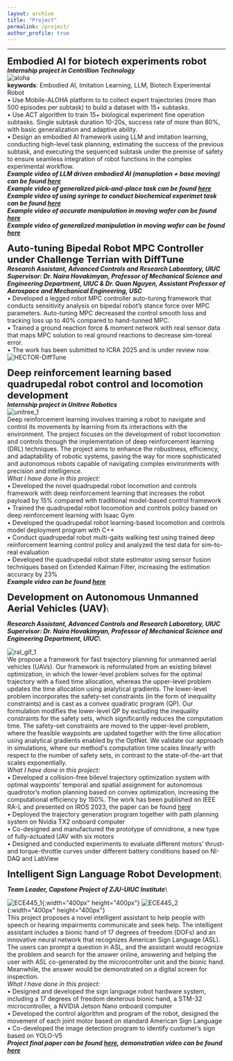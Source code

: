 ```yaml
---
layout: archive
title: "Project"
permalink: /project/
author_profile: true
---
```


<!-- add a statement of research problems that I want to solve here. -->

<!-- Current projects -->
------
<span style="font-size: 22px; font-weight: bold;">Embodied AI for biotech experiments robot</span>\
***Internship project in Centrillion Technology***\
![aloha](aloha.png)\
**keywords**: Embodied AI, Imitation Learning, LLM, Biotech Experimental Robot\
• Use Mobile-ALOHA platform to to collect expert trajectories (more than 500 episodes per subtask) to build a dataset with 15+ subtasks.\
• Use ACT algorithm to train 15+ biological experiment fine operation subtasks. Single subtask duration 10-20s, success rate of more than 80%, with basic generalization and adaptive ability.\
• Design an embodied AI framework using LLM and imitation learning, conducting high-level task planning, estimating the success of the previous subtask, and executing the sequenced subtask under the premise of safety to ensure seamless integration of robot functions in the complex experimental workflow.\
***Example video of LLM driven embodied AI (manuplation + base moving) can be found [here](https://drive.google.com/file/d/1XSHLkXdIRGrEZxlZRDkWru8o1O3jLeX9/view?usp=drive_link)***\
***Example video of generalized pick-and-place task can be found [here](https://drive.google.com/file/d/14YjudulALLU_JMGQg8YcTkDmS6lZ1anB/view?usp=drive_link)***\
***Example video of using syringe to conduct biochemical experimet task can be found [here](https://drive.google.com/file/d/15AofR7PzeYGGHIEEX-_tJGUKxhGhJ8Ov/view?usp=drive_link)***\
***Example video of accurate manipulation in moving wafer can be found [here](https://drive.google.com/file/d/1w2HJnSb8Gg1ZIb_UucNp58fyLdVSR-uE/view?usp=drive_link)***\
***Example video of generalized manipulation in moving wafer can be found [here](https://drive.google.com/file/d/1waoFm7D5GGTTWKZZJWSiJwRAxmDzBNkH/view?usp=drive_link)***

<span style="font-size: 22px; font-weight: bold;">Auto-tuning Bipedal Robot MPC Controller under Challenge Terrian with DiffTune</span>\
***Research Assistant, Advanced Controls and Research Laboratory, UIUC***\
***Supervisor: Dr. Naira Hovakimyan, Professor of Mechanical Science and Engineering Department, UIUC & Dr. Quan Nguyen, Assistant Professor of Aerospace and Mechanical Engineering, USC***\
• Developed a legged robot MPC controller auto-tuning framework that conducts sensitivity analysis on bipedal robot’s stance force over MPC parameters. Auto-tuning MPC decreased the control smooth loss and tracking loss up to 40% compared to hand-tunned MPC.\
• Trained a ground reaction force & moment network with real sensor data that maps MPC solution to real ground reactions to decrease sim-toreal error.\
• The work has been submitted to ICRA 2025 and is under review now.
![HECTOR-DiffTune](HECTOR-DiffTune.png)

<span style="font-size: 22px; font-weight: bold;">Deep reinforcement learning based quadrupedal robot control and locomotion development</span>\
***Internship project in Unitree Robotics***\
![unitree_1](unitree_1.png)\
 Deep reinforcement learning involves training a robot to navigate and control its movements by learning from its interactions with the environment. The project focuses on the development of robot locomotion and controls through the implementation of deep reinforcement learning (DRL) techniques. The project aims to enhance the robustness, efficiency, and adaptability of robotic systems, paving the way for more sophisticated and autonomous robots capable of navigating complex environments with precision and intelligence.\
 *What I have done in this project:*\
• Developed the novel quadrupedal robot locomotion and controls framework with deep reinforcement learning that increases the robot payload by 15% compared with traditional model-based control framework\
• Trained the quadrupedal robot locomotion and controls policy based on deep reinforcement learning with Isaac Gym\
• Developed the quadrupedal robot learning-based locomotion and controls model deployment program with C++\
• Conduct quadrupedal robot multi-gaits walking test using trained deep reinforcement learning control policy and analyzed the test data for sim-to-real evaluation\
• Developed the quadrupedal robot state estimator using sensor fusion techniques based on Extended Kalman Filter, increasing the estimation accuracy by 23%\
***Example video can be found [here](https://drive.google.com/file/d/1OUf8Wrbht3HmdYwQTq5PE5TqLuE_7TBa/view?usp=drive_link)***

<span style="font-size: 22px; font-weight: bold;">Development on Autonomous Unmanned Aerial Vehicles (UAV)</span>\
<!-- **Development on Autonomous Unmanned Aerial Vehicles (UAV)**\ -->
***Research Assistant, Advanced Controls and Research Laboratory, UIUC***\
***Supervisor: Dr. Naira Hovakimyan, Professor of Mechanical Science and Engineering Department, UIUC***\
<!-- ![ral_gif_1](https://github.com/Qianzhong-Chen/Qianzhong-Chen.github.io/blob/master/files/RAL_1.gif)\ -->
![ral_gif_1](RAL_1.gif)\
We propose a framework for fast trajectory planning for unmanned aerial vehicles (UAVs). Our framework is reformulated from an existing bilevel optimization, in which the lower-level problem solves for the optimal trajectory with a fixed time allocation, whereas the upper-level problem updates the time allocation using analytical gradients. The lower-level problem incorporates the safety-set constraints (in the form of inequality constraints) and is cast as a convex quadratic program (QP). Our formulation modifies the lower-level QP by excluding the inequality constraints for the safety sets, which significantly reduces the computation time. The safety-set constraints are moved to the upper-level problem, where the feasible waypoints are updated together with the time allocation using analytical gradients enabled by the OptNet. We validate our approach in simulations, where our method's computation time scales linearly with respect to the number of safety sets, in contrast to the state-of-the-art that scales exponentially.\
 *What I have done in this project:*\
• Developed a collision-free bilevel trajectory optimization system with optimal waypoints’ temporal and spatial assignment for autonomous quadrotor’s motion planning based on convex optimization, increasing the computational efficiency by 150%. The work has been published on IEEE RA-L and presented on IROS 2023, the paper can be found [here](https://ieeexplore.ieee.org/document/10117594)\
• Deployed the trajectory generation program together with path planning system on Nvidia TX2 onboard computer\
• Co-designed and manufactured the prototype of omnidrone, a new type of fully-actuated UAV with six motors\
• Designed and conducted experiments to evaluate different motors’ thrust- and torque-throttle curves under different battery conditions based on NI-DAQ and LabView

<!-- <span style="font-size: 22px; font-weight: bold;">Deep Learning for Glaucoma (an ophthalmic disease) Detection with Medical Images</span>\
***Team Leader, Course Project of CS 229 Machine Learning***\
![cs229](cs229_plot.png){:width="700px" height="700px"}\
Computer vision techniques have been widely employed to solve various image analysis problems, especially in the world of medecine. Deep learning and computer vision provide precious tools for early diagnosis of multiple diseases using medical imagery. In this project, we focus on developing models to detect glaucoma using OCT eye fundus images.Our dataset consists of 650 labeled eye-fundus images and a small table of extracted features for each of the images, and both the images and the extracted features were used to run the deep learning models. Model evaluation was performed using F1 score, precision and recall metrics.\
 *What I have done in this project:*\
• Preprocessed medical images, including image resizing, noise reduction, essential feature extraction\
• Conduct training with 3 CNN models (ResNet101, VGG16, MobileNet) on preprocessed dataset\
• Aiming at small dataset (500 images), conduct different methods including data augmentation, different splitting, fine-tunning the pre-trained model and cross validation, increasing the detection precision by 7%\
• Trained the images with Vision Transformer, achieving detection precision of 75%\
***Project final paper can be found [here](https://github.com/Qianzhong-Chen/Qianzhong-Chen.github.io/blob/master/files/cs229_final_project.pdf), poster can be found [here](https://github.com/Qianzhong-Chen/Qianzhong-Chen.github.io/blob/master/files/cs229_poster.pdf)*** -->

<span style="font-size: 22px; font-weight: bold;">Intelligent Sign Language Robot Development</span>\
<!-- **Intelligent Sign Language Robot Development** -->
***Team Leader, Capstone Project of ZJU-UIUC Institute***\
<!-- ![ECE445_1](ECE445_1.png =100x20) ![ECE445_2](ECE445_2.png =100x20)  -->
<!-- <img src="https://github.com/Qianzhong-Chen/Qianzhong-Chen.github.io/blob/master/_pages/ECE445_1.png" width="200" height="200" /> <img src="https://github.com/Qianzhong-Chen/Qianzhong-Chen.github.io/blob/master/_pages/ECE445_2.png" width="200" height="200" />\ -->
<!-- <img src="ECE445_1.png" width="200" height="200" /> <img src="ECE445_2.png" width="200" height="200" />\ -->
![ECE445_1](ECE445_1.png){:width="400px" height="400px"} ![ECE445_2](ECE445_2.png){:width="400px" height="400px"}\
This project proposes a novel intelligent assistant to help people with speech or hearing impairments communicate and seek help. The intelligent assistant includes a bionic hand of 17 degrees of freedom (DOFs) and an innovative neural network that recognizes American Sign Language (ASL). The users can prompt a question in ASL, and the assistant would recognize the problem and search for the answer online, answering and helping the user with ASL co-generated by the microcontroller unit and the bionic hand. Meanwhile, the answer would be demonstrated on a digital screen for inspection.\
*What I have done in this project:*\
• Designed and developed the sign language robot hardware system, including a 17 degrees of freedom dexterous bionic hand, a STM-32 microcontroller, a NVIDIA Jetson Nano onboard computer\
• Developed the control algorithm and program of the robot, designed the movement of each joint motor based on standard American Sign Language\
• Co-developed the image detection program to identify customer’s sign based on YOLO-V5\
***Project final paper can be found [here](https://drive.google.com/file/d/1mnk5YirWb77lcwkhLb_cmm7YCQLdiA72/view?usp=drive_link), demonstration video can be found [here](https://drive.google.com/file/d/1kWU5nPmgQ7a-DfJn8wU52hsSgrz2sr6i/view?usp=drive_link)***






